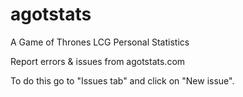# agotstats
A Game of Thrones LCG Personal Statistics

Report errors & issues from agotstats.com

To do this go to "Issues tab" and click on "New issue".
